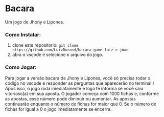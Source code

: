 # Bacara
Um jogo de Jhony e Lipones.

### Como Instalar:
1. clone este repositorio: `git clone https://github.com/LuizDurand/bacara-game-luiz-e-joao`
2. abra o vscode e selecione o arquivo do jogo.

### Como Jogar:
Para jogar a versão bacara de Jhony e Lipones, você só precisa rodar o código no vscode e responder as perguntas que aparecerão no terminal!!
Após isso, o jogo roda imediatamente e logo te informa se você saiu vitorioso(a) em sua aposta. O jogador começa com 1000 fichas e, conforme as apostas, esse número pode diminuir ou aumentar. As apostas continuarão enquanto o número de fichas for maior que 0. Se o número de fichas for igual a 0 o jogo imediatamente se encerra.
